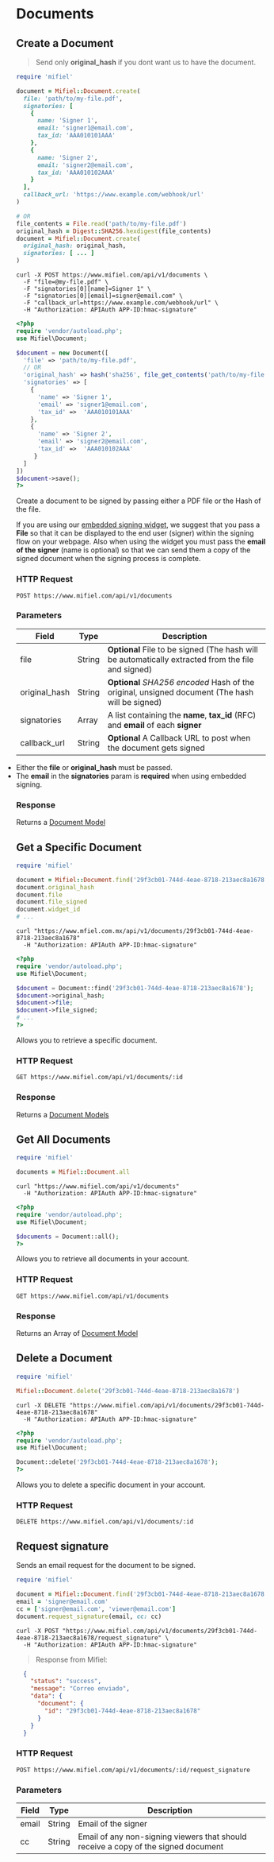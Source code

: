 # Documents

## Create a Document

> Send only **original_hash** if you dont want us to have the document.

```ruby
require 'mifiel'

document = Mifiel::Document.create(
  file: 'path/to/my-file.pdf',
  signatories: [
    { 
      name: 'Signer 1', 
      email: 'signer1@email.com', 
      tax_id: 'AAA010101AAA' 
    }, 
    { 
      name: 'Signer 2', 
      email: 'signer2@email.com', 
      tax_id: 'AAA010102AAA' 
    }
  ],
  callback_url: 'https://www.example.com/webhook/url'
)

# OR
file_contents = File.read('path/to/my-file.pdf')
original_hash = Digest::SHA256.hexdigest(file_contents)
document = Mifiel::Document.create(
  original_hash: original_hash,
  signatories: [ ... ]
)
```

```shell
curl -X POST https://www.mifiel.com/api/v1/documents \
  -F "file=@my-file.pdf" \
  -F "signatories[0][name]=Signer 1" \
  -F "signatories[0][email]=signer@email.com" \
  -F "callback_url=https://www.example.com/webhook/url" \
  -H "Authorization: APIAuth APP-ID:hmac-signature"
```

```php
<?php
require 'vendor/autoload.php';
use Mifiel\Document;

$document = new Document([
  'file' => 'path/to/my-file.pdf',
  // OR
  'original_hash' => hash('sha256', file_get_contents('path/to/my-file.pdf')),
  'signatories' => [
    { 
      'name' => 'Signer 1', 
      'email' => 'signer1@email.com', 
      'tax_id' =>  'AAA010101AAA' 
    },
    { 
      'name' => 'Signer 2', 
      'email' => 'signer2@email.com', 
      'tax_id' =>  'AAA010102AAA'
     }
  ]
])
$document->save();
?>
```

Create a document to be signed by passing either a PDF file or the Hash of the file.

If you are using our [embedded signing widget](#widget), we suggest that you pass a __File__ so that it can be displayed to the end user (signer) within the signing flow on your webpage. Also when using the widget you must pass the __email of the signer__ (name is optional) so that we can send them a copy of the signed document when the signing process is complete.


### HTTP Request

`POST https://www.mifiel.com/api/v1/documents`

### Parameters

Field                 | Type |  Description
--------------------- | ---- | -----------
file         | String | __Optional__ File to be signed (The hash will be automatically extracted from the file and signed)
original_hash | String | __Optional__ _SHA256 encoded_ Hash of the original, unsigned document (The hash will be signed)
signatories  | Array | A list containing the __name__, __tax_id__ (RFC) and __email__ of each __signer__
callback_url | String | __Optional__ A Callback URL to post when the document gets signed

<aside class="info">
  <ul style="margin: 0; padding: 0">
    <li>Either the <b>file</b> or <b>original_hash</b> must be passed.</li>
    <li>The <b>email</b> in the <b>signatories</b> param is <b>required</b> when using embedded signing.</li>
  </ul>
</aside>

### Response

Returns a [Document Model](#document)

## Get a Specific Document

```ruby
require 'mifiel'

document = Mifiel::Document.find('29f3cb01-744d-4eae-8718-213aec8a1678')
document.original_hash
document.file
document.file_signed
document.widget_id
# ...
```

```shell
curl "https://www.mfiel.com.mx/api/v1/documents/29f3cb01-744d-4eae-8718-213aec8a1678"
  -H "Authorization: APIAuth APP-ID:hmac-signature"
```

```php
<?php
require 'vendor/autoload.php';
use Mifiel\Document;

$document = Document::find('29f3cb01-744d-4eae-8718-213aec8a1678');
$document->original_hash;
$document->file;
$document->file_signed;
# ...
?>
```

Allows you to retrieve a specific document.

### HTTP Request

`GET https://www.mifiel.com/api/v1/documents/:id`

### Response

Returns a [Document Models](#document)

## Get All Documents

```ruby
require 'mifiel'

documents = Mifiel::Document.all
```

```shell
curl "https://www.mifiel.com/api/v1/documents"
  -H "Authorization: APIAuth APP-ID:hmac-signature"
```

```php
<?php
require 'vendor/autoload.php';
use Mifiel\Document;

$documents = Document::all();
?>
```

Allows you to retrieve all documents in your account.

### HTTP Request

`GET https://www.mifiel.com/api/v1/documents`

### Response

Returns an Array of [Document Model](#document)

## Delete a Document

```ruby
require 'mifiel'

Mifiel::Document.delete('29f3cb01-744d-4eae-8718-213aec8a1678')
```

```shell
curl -X DELETE "https://www.mifiel.com/api/v1/documents/29f3cb01-744d-4eae-8718-213aec8a1678"
  -H "Authorization: APIAuth APP-ID:hmac-signature"
```

```php
<?php
require 'vendor/autoload.php';
use Mifiel\Document;

Document::delete('29f3cb01-744d-4eae-8718-213aec8a1678');
?>
```

Allows you to delete a specific document in your account.

### HTTP Request

`DELETE https://www.mifiel.com/api/v1/documents/:id`

## Request signature

Sends an email request for the document to be signed.

```ruby
require 'mifiel'

document = Mifiel::Document.find('29f3cb01-744d-4eae-8718-213aec8a1678')
email = 'signer@email.com'
cc = ['signer@email.com', 'viewer@email.com']
document.request_signature(email, cc: cc)
```


```shell
curl -X POST "https://www.mifiel.com/api/v1/documents/29f3cb01-744d-4eae-8718-213aec8a1678/request_signature" \
  -H "Authorization: APIAuth APP-ID:hmac-signature"
```

> Response from Mifiel:

```json
  {
    "status": "success",
    "message": "Correo enviado",
    "data": {
      "document": {
        "id": "29f3cb01-744d-4eae-8718-213aec8a1678"        
      }
    }
  }
```

### HTTP Request

`POST https://www.mifiel.com/api/v1/documents/:id/request_signature`

### Parameters

Field     | Type |  Description
--------- | ---- | -----------
email     | String | Email of the signer
cc        | String | Email of any non-signing viewers that should receive a copy of the signed document
